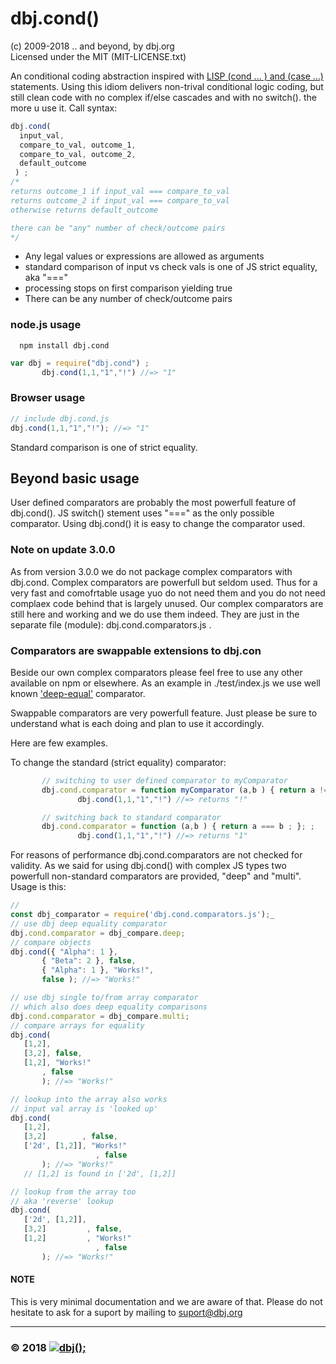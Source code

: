 ﻿# dbj.cond()  
  
(c) 2009-2018 .. and beyond, by dbj.org  
 Licensed under the MIT (MIT-LICENSE.txt)  
 
 An conditional coding abstraction inspired with [LISP (cond ... ) and (case ...)](http://www.n-a-n-o.com/lisp/cmucl-tutorials/LISP-tutorial-17.html) statements.
 Using this idiom delivers non-trival conditional logic coding, but still clean code with no complex if/else cascades and with no switch(). 
the more u use it. Call syntax:  
 ```javascript
dbj.cond( 
   input_val,
   compare_to_val, outcome_1,
   compare_to_val, outcome_2,
   default_outcome 
  ) ;
/*
returns outcome_1 if input_val === compare_to_val
returns outcome_2 if input_val === compare_to_val
otherwise returns default_outcome

there can be "any" number of check/outcome pairs
*/
```
- Any legal values or expressions are allowed as arguments
- standard comparison of input vs check vals is one of JS strict equality, aka "==="
- processing stops on first comparison yielding true
- There can be any number of check/outcome pairs  
 ### node.js usage  
      npm install dbj.cond
 ```javascript
var dbj = require("dbj.cond") ;
		dbj.cond(1,1,"1","!") //=> "1"
 ```
 ### Browser usage  
 ```javascript
// include dbj.cond.js
dbj.cond(1,1,"1","!"); //=> "1"
 ```
 Standard comparison is one of strict equality. 

 ## Beyond basic usage  

 User defined comparators are probably the most powerfull feature of dbj.cond(). JS switch() stement uses "===" as the only possible comparator. Using dbj.cond() it is easy to change the comparator used.

### Note on update 3.0.0
As from version 3.0.0 we do not package complex comparators with dbj.cond. Complex comparators are powerfull but seldom used. Thus for a very fast and comofrtable usage yuo do not need them and you do not need complaex code behind that is largely unused.
Our complex comparators are still here and working and we do use them indeed. They are just in the separate file (module): dbj.cond.comparators.js .

### Comparators are swappable extensions to dbj.con

Beside our own complex comparators please feel free to use any other available on npm or elsewhere. 
As an example in ./test/index.js we use well known 
<a href="https://github.com/substack/node-deep-equal">'deep-equal'</a> comparator. 

Swappable comparators are very powerfull feature. Just please be sure to understand what is each doing and plan to use it accordingly.

Here are few examples.

 To change the standard (strict equality) comparator:   
 ```javascript
        // switching to user defined comparator to myComparator
        dbj.cond.comparator = function myComparator (a,b ) { return a != b ; };
				dbj.cond(1,1,"1","!") //=> returns "!"

		// switching back to standard comparator
        dbj.cond.comparator = function (a,b ) { return a === b ; }; ;
				dbj.cond(1,1,"1","!") //=> returns "1"
 ```
 For reasons of performance dbj.cond.comparators are not checked for validity. 
 As we said for using dbj.cond() with complex JS types two powerfull non-standard comparators are provided, "deep" and "multi". 
 Usage is this:   
 ```javascript
//
const dbj_comparator = require('dbj.cond.comparators.js');_
// use dbj deep equality comparator
dbj.cond.comparator = dbj_compare.deep;
// compare objects
dbj.cond({ "Alpha": 1 }, 
		{ "Beta": 2 }, false, 
		{ "Alpha": 1 }, "Works!", 
		false ); //=> "Works!"

// use dbj single to/from array comparator
// which also does deep equality comparisons
dbj.cond.comparator = dbj_compare.multi;
// compare arrays for equality
dbj.cond(
	[1,2], 
	[3,2], false, 
	[1,2], "Works!"
		, false 
		); //=> "Works!"

// lookup into the array also works
// input val array is 'looked up' 
dbj.cond(
	[1,2], 
	[3,2]        , false, 
	['2d', [1,2]], "Works!"
				    , false 
		); //=> "Works!"  
	// [1,2] is found in ['2d', [1,2]]

// lookup from the array too
// aka 'reverse' lookup
dbj.cond(
	['2d', [1,2]], 
	[3,2]         , false, 
	[1,2]         , "Works!"
				    , false 
		); //=> "Works!"
```
#### NOTE  
 
This is very minimal documentation and we are aware of that. Please do not hesitate to ask for a suport by mailing to suport@dbj.org
 
---------------------------------------------------------------------  
### &copy; 2018 [![dbj();](http://dbj.org/wp-content/uploads/2015/12/cropped-dbj-icon-e1486129719897.jpg)](http://www.dbj.org "dbj")  
